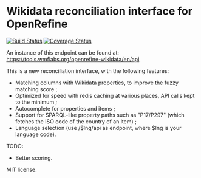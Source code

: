 Wikidata reconciliation interface for OpenRefine 
================================================
[![Build Status](https://travis-ci.org/wetneb/openrefine-wikidata.svg?branch=master)](https://travis-ci.org/wetneb/openrefine-wikidata) [![Coverage Status](https://coveralls.io/repos/github/wetneb/openrefine-wikidata/badge.svg?branch=master)](https://coveralls.io/github/wetneb/openrefine-wikidata?branch=master)

An instance of this endpoint can be found at:
https://tools.wmflabs.org/openrefine-wikidata/en/api

This is a new reconciliation interface, with the following features:
* Matching columns with Wikidata properties, to improve the fuzzy
  matching score ;
* Optimized for speed with redis caching at various places, API calls
  kept to the minimum ;
* Autocomplete for properties and items ;
* Support for SPARQL-like property paths such as "P17/P297" (which fetches the ISO code of the country of an item) ;
* Language selection (use /$lng/api as endpoint, where $lng is your
  language code).

TODO:
* Better scoring.

MIT license.

